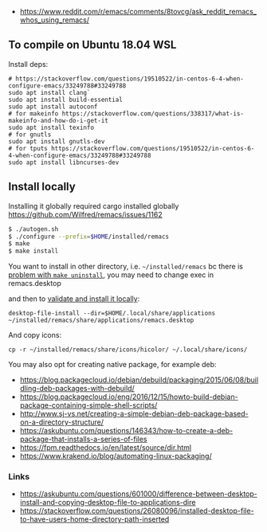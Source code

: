 - https://www.reddit.com/r/emacs/comments/8tovcg/ask_reddit_remacs_whos_using_remacs/

## To compile on Ubuntu 18.04 WSL

Install deps:


```
# https://stackoverflow.com/questions/19510522/in-centos-6-4-when-configure-emacs/33249788#33249788
sudo apt install clang`
sudo apt install build-essential
sudo apt install autoconf
# for makeinfo https://stackoverflow.com/questions/338317/what-is-makeinfo-and-how-do-i-get-it
sudo apt install texinfo
# for gnutls
sudo apt install gnutls-dev
# for tputs https://stackoverflow.com/questions/19510522/in-centos-6-4-when-configure-emacs/33249788#33249788
sudo apt install libncurses-dev
```

## Install locally

Installing it globally required cargo installed globally https://github.com/Wilfred/remacs/issues/1162

```bash
$ ./autogen.sh
$ ./configure --prefix=$HOME/installed/remacs
$ make
$ make install
```

You want to install in other directory, i.e. `~/installed/remacs` bc there is [problem with `make uninstall`](https://github.com/Wilfred/remacs/issues/779), you may need to change exec in remacs.desktop

and then to [validate and install it locally](https://askubuntu.com/questions/375975/how-to-force-unity-reload-local-share-applications):

`desktop-file-install --dir=$HOME/.local/share/applications ~/installed/remacs/share/applications/remacs.desktop`

And copy icons:

`cp -r ~/installed/remacs/share/icons/hicolor/ ~/.local/share/icons/`


You may also opt for creating native package, for example deb:

- https://blog.packagecloud.io/debian/debuild/packaging/2015/06/08/buildling-deb-packages-with-debuild/
- https://blog.packagecloud.io/eng/2016/12/15/howto-build-debian-package-containing-simple-shell-scripts/
- http://www.sj-vs.net/creating-a-simple-debian-deb-package-based-on-a-directory-structure/
- https://askubuntu.com/questions/146343/how-to-create-a-deb-package-that-installs-a-series-of-files
- https://fpm.readthedocs.io/en/latest/source/dir.html
- https://www.krakend.io/blog/automating-linux-packaging/


### Links

- https://askubuntu.com/questions/601000/difference-between-desktop-install-and-copying-desktop-file-to-applications-dire
- https://stackoverflow.com/questions/26080096/installed-desktop-file-to-have-users-home-directory-path-inserted

